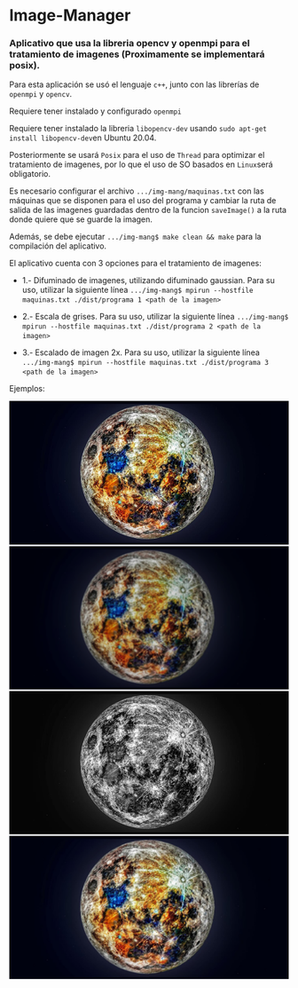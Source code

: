 # Image-Manager
 
### Aplicativo que usa la libreria opencv y openmpi para el tratamiento de imagenes (Proximamente se implementará posix).

Para esta aplicación se usó el lenguaje `c++`, junto con las librerías de `openmpi` y `opencv`.

Requiere tener instalado y configurado `openmpi`

Requiere tener instalado la libreria `libopencv-dev` usando `sudo apt-get install libopencv-dev`en Ubuntu 20.04.

Posteriormente se usará `Posix` para el uso de `Thread` para optimizar el tratamiento de imagenes, por lo que el uso de SO basados en `Linux`será obligatorio.

Es necesario configurar el archivo `.../img-mang/maquinas.txt` con las máquinas que se disponen para el uso del programa y cambiar la ruta de salida de las imagenes guardadas dentro de la funcion `saveImage()` a la ruta donde quiere que se guarde la imagen.

Además, se debe ejecutar `.../img-mang$ make clean && make` para la compilación del aplicativo.

El aplicativo cuenta con 3 opciones para el tratamiento de imagenes:

* 1.- Difuminado de imagenes, utilizando difuminado gaussian. Para su uso, utilizar la siguiente línea `.../img-mang$ mpirun --hostfile maquinas.txt ./dist/programa 1 <path de la imagen>`

* 2.- Escala de grises. Para su uso, utilizar la siguiente línea `.../img-mang$ mpirun --hostfile maquinas.txt ./dist/programa 2 <path de la imagen>`

* 3.- Escalado de imagen 2x. Para su uso, utilizar la siguiente línea `.../img-mang$ mpirun --hostfile maquinas.txt ./dist/programa 3 <path de la imagen>`

Ejemplos:

<p align="center">
  <img src="img-mang/examples/test.png" width="800px">
  <img src="img-mang/examples/programa_1.png" width="800px">
  <img src="img-mang/examples/programa_2.png" width="800px">
  <img src="img-mang/examples/programa_3.png" >
</p>